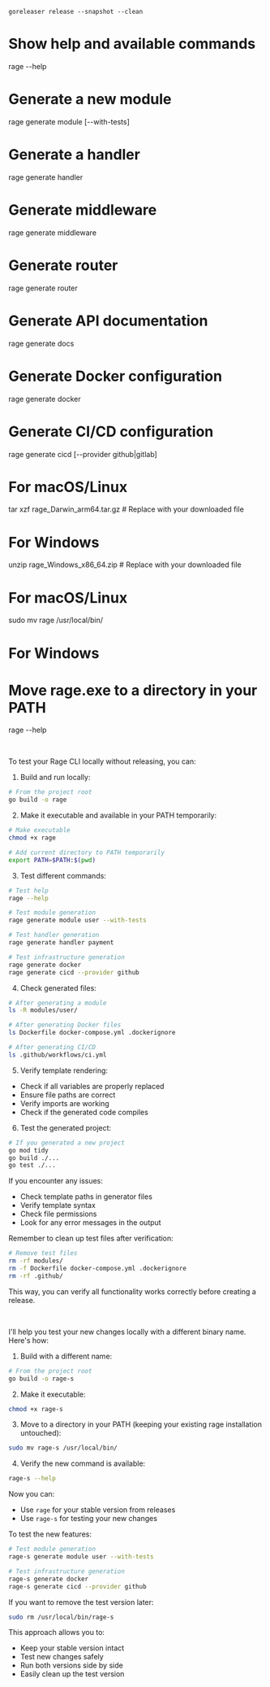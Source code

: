 `goreleaser release --snapshot --clean`

# Show help and available commands
rage --help

# Generate a new module
rage generate module <module-name> [--with-tests]

# Generate a handler
rage generate handler <handler-name>

# Generate middleware
rage generate middleware <middleware-name>

# Generate router
rage generate router <router-name>

# Generate API documentation
rage generate docs

# Generate Docker configuration
rage generate docker

# Generate CI/CD configuration
rage generate cicd [--provider github|gitlab]

# For macOS/Linux
tar xzf rage_Darwin_arm64.tar.gz  # Replace with your downloaded file

# For Windows
unzip rage_Windows_x86_64.zip     # Replace with your downloaded file

# For macOS/Linux
sudo mv rage /usr/local/bin/

# For Windows
# Move rage.exe to a directory in your PATH

rage --help

<br>




          
To test your Rage CLI locally without releasing, you can:

1. Build and run locally:
```bash
# From the project root
go build -o rage
```

2. Make it executable and available in your PATH temporarily:
```bash
# Make executable
chmod +x rage

# Add current directory to PATH temporarily
export PATH=$PATH:$(pwd)
```

3. Test different commands:
```bash
# Test help
rage --help

# Test module generation
rage generate module user --with-tests

# Test handler generation
rage generate handler payment

# Test infrastructure generation
rage generate docker
rage generate cicd --provider github
```

4. Check generated files:
```bash
# After generating a module
ls -R modules/user/

# After generating Docker files
ls Dockerfile docker-compose.yml .dockerignore

# After generating CI/CD
ls .github/workflows/ci.yml
```

5. Verify template rendering:
- Check if all variables are properly replaced
- Ensure file paths are correct
- Verify imports are working
- Check if the generated code compiles

6. Test the generated project:
```bash
# If you generated a new project
go mod tidy
go build ./...
go test ./...
```

If you encounter any issues:
- Check template paths in generator files
- Verify template syntax
- Check file permissions
- Look for any error messages in the output

Remember to clean up test files after verification:
```bash
# Remove test files
rm -rf modules/
rm -f Dockerfile docker-compose.yml .dockerignore
rm -rf .github/
```

This way, you can verify all functionality works correctly before creating a release.

<br>





          
I'll help you test your new changes locally with a different binary name. Here's how:

1. Build with a different name:
```bash
# From the project root
go build -o rage-s
```

2. Make it executable:
```bash
chmod +x rage-s
```

3. Move to a directory in your PATH (keeping your existing rage installation untouched):
```bash
sudo mv rage-s /usr/local/bin/
```

4. Verify the new command is available:
```bash
rage-s --help
```

Now you can:
- Use `rage` for your stable version from releases
- Use `rage-s` for testing your new changes

To test the new features:
```bash
# Test module generation
rage-s generate module user --with-tests

# Test infrastructure generation
rage-s generate docker
rage-s generate cicd --provider github
```

If you want to remove the test version later:
```bash
sudo rm /usr/local/bin/rage-s
```

This approach allows you to:
- Keep your stable version intact
- Test new changes safely
- Run both versions side by side
- Easily clean up the test version


<br>